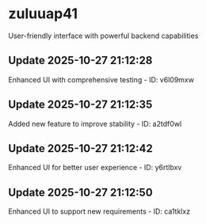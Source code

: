 # zuluuap41
User-friendly interface with powerful backend capabilities

## Update 2025-10-27 21:12:28
Enhanced UI with comprehensive testing - ID: v6l09mxw


## Update 2025-10-27 21:12:35
Added new feature to improve stability - ID: a2tdf0wl


## Update 2025-10-27 21:12:42
Enhanced UI for better user experience - ID: y6rtlbxv


## Update 2025-10-27 21:12:50
Enhanced UI to support new requirements - ID: ca1tklxz

